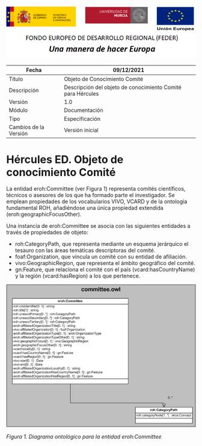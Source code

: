 ![](../../Docs/media/CabeceraDocumentosMD.png)

| Fecha         | 09/12/2021                                                   |
| ------------- | ------------------------------------------------------------ |
|Título|Objeto de Conocimiento Comité| 
|Descripción|Descripción del objeto de conocimiento Comité para Hércules|
|Versión|1.0|
|Módulo|Documentación|
|Tipo|Especificación|
|Cambios de la Versión|Versión inicial|

# Hércules ED. Objeto de conocimiento Comité

La entidad eroh:Committee (ver Figura 1) representa comités científicos, técnicos o asesores de los que ha formado parte el investigador.
Se emplean propiedades de los vocabularios VIVO, VCARD y de la ontología fundamental ROH, añadiéndose una única propiedad extendida (eroh:geographicFocusOther).

Una instancia de eroh:Committee se asocia con las siguientes entidades a través de propiedades de objeto:

- roh:CategoryPath, que representa mediante un esquema jerárquico el tesauro con las áreas temáticas descriptoras del comité.
- foaf:Organization, que vincula un comité con su entidad de afiliación.
- vivo:GeographicRegion, que representa el ámbito geográfico del comité.
- gn:Feature, que relaciona el comité con el país (vcard:hasCountryName) y la región (vcard:hasRegion) a los que pertenece.


![](../../Docs/media/ObjetosDeConocimiento/Committee.png)

*Figura 1. Diagrama ontológico para la entidad eroh:Committee*
